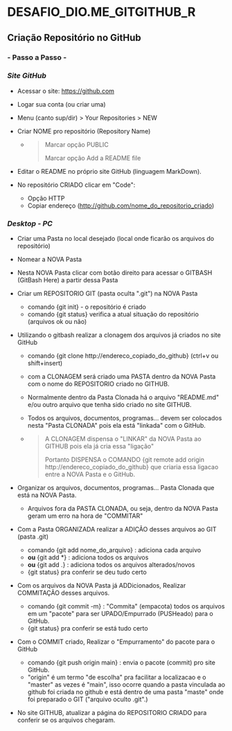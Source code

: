 # DESAFIO_DIO.ME_GITGITHUB_R

## Criação Repositório no GitHub



### - Passo a Passo -

### *Site GitHub*

- Acessar o site: https://github.com

- Logar sua conta (ou criar uma)

- Menu (canto sup/dir) > Your Repositories > NEW

- Criar NOME pro repositório (Repository Name) 

  - > Marcar opção PUBLIC 
    >
    > Marcar opção Add a README file

- Editar o README no próprio site GitHub (linguagem MarkDown).

- No repositório CRIADO clicar em "Code":

  - Opção HTTP
  - Copiar endereço (http://github.com/nome_do_repositorio_criado)

  



### *Desktop - PC*

- Criar uma Pasta no local desejado (local onde ficarão os arquivos do repositório)

- Nomear a NOVA Pasta

- Nesta NOVA Pasta clicar com botão direito para acessar o GITBASH (GitBash Here) a partir dessa Pasta

- Criar um REPOSITORIO GIT (pasta oculta ".git") na NOVA Pasta

  - comando {git init}  - o repositório é criado
  - comando {git status} verifica a atual situação do repositório (arquivos ok ou não)

- Utilizando o gitbash realizar a clonagem dos arquivos já criados no site GitHub
  - comando {git clone http://endereco_copiado_do_github} (ctrl+v ou shift+insert)
  
  - com a CLONAGEM será criado uma PASTA dentro da NOVA Pasta com o nome do REPOSITORIO criado no GITHUB.
  
  - Normalmente dentro da Pasta Clonada há o arquivo "README.md" e/ou outro arquivo que tenha sido criado no site GITHUB.
  
  - Todos os arquivos, documentos, programas... devem ser colocados nesta "Pasta CLONADA" pois ela está "linkada" com o GitHub.
  
  - > A CLONAGEM dispensa o "LINKAR" da NOVA Pasta ao GITHUB pois ela já cria essa "ligação"
    >
    > Portanto DISPENSA o COMANDO {git remote add origin http://endereco_copiado_do_github} que criaria essa ligacao entre a NOVA Pasta e o GitHub.
  
- Organizar os arquivos, documentos, programas... Pasta Clonada que está na NOVA Pasta.

  - Arquivos fora da PASTA CLONADA, ou seja, dentro da NOVA Pasta geram um erro na hora de "COMMITAR"

- Com a Pasta ORGANIZADA realizar a ADIÇÃO desses arquivos ao GIT (pasta .git)

  - comando {git add nome_do_arquivo} : adiciona cada arquivo
  - **ou** {git add *} : adiciona todos os arquivos
  -  **ou** {git add .} : adiciona todos os arquivos alterados/novos
  - {git status} pra conferir se deu tudo certo

- Com os arquivos da NOVA Pasta já ADDicionados, Realizar COMMITAÇÃO desses arquivos.

  - comando {git commit -m} : "Commita" (empacota) todos os arquivos em um "pacote" para ser UPADO/Empurrado (PUSHeado) para o GitHub.
  - {git status} pra conferir se está tudo certo

- Com o COMMIT criado, Realizar o "Empurramento" do pacote para o GitHub

  - comando {git push origin main} : envia o pacote (commit) pro site GitHub.
  - "origin" é um termo "de escolha" pra facilitar a localizacao e o "master" as vezes é "main", isso ocorre quando a pasta vinculada ao github foi criada no github e está dentro de uma pasta "maste" onde foi preparado o GIT ("arquivo oculto .git".)

- No site GITHUB, atualizar a página do REPOSITORIO CRIADO para conferir se os arquivos chegaram.

  
